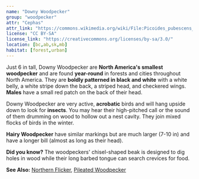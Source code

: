 ```yaml
---
name: "Downy Woodpecker"
group: "woodpecker"
attr: "Cephas"
attr_link: "https://commons.wikimedia.org/wiki/File:Picoides_pubescens_f_CT3.jpg"
license: "CC BY-SA"
license_link: "https://creativecommons.org/licenses/by-sa/3.0/"
location: [bc,ab,sk,mb]
habitat: [forest,urban]
---
```

Just 6 in tall, Downy Woodpecker are **North America's smallest woodpecker** and are found **year-round** in forests and cities throughout North America. They are **boldly patterned in black and white** with a white belly, a white stripe down the back, a striped head, and checkered wings. **Males** have a small red patch on the back of their head.

Downy Woodpecker are very active, **acrobatic** birds and will hang upside down to look for **insects**. You may hear their high-pitched call or the sound of them drumming on wood to hollow out a nest cavity. They join mixed flocks of birds in the winter.

**Hairy Woodpecker** have similar markings but are much larger (7-10 in) and have a longer bill (almost as long as their head).

**Did you know?** The woodpeckers' chisel-shaped beak is designed to dig holes in wood while their long barbed tongue can search crevices for food.

<!-- generated, do not edit -->
**See Also:**
[Northern Flicker](/birds/norflick),
[Pileated Woodpecker](/birds/pileated)
